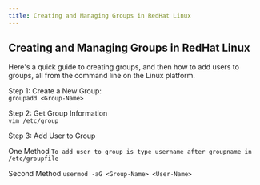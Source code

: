```yaml
---
title: Creating and Managing Groups in RedHat Linux
---
```


## Creating and Managing Groups in RedHat Linux

Here's a quick guide to creating groups, and then how to add users to groups, all from the command line on the Linux platform.

Step 1: Create a New Group:<br>
`groupadd <Group-Name>`

Step 2: Get Group Information<br>
`vim /etc/group`

Step 3: Add User to Group<br>

One Method `To add user to group is type username after groupname in /etc/groupfile`

Second Method `usermod -aG <Group-Name> <User-Name>`

